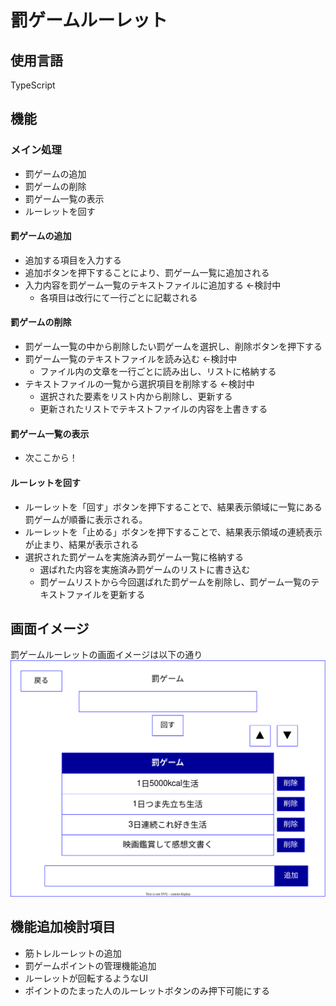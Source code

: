 # 罰ゲームルーレット

## 使用言語
TypeScript

## 機能
### メイン処理
* 罰ゲームの追加
* 罰ゲームの削除
* 罰ゲーム一覧の表示
* ルーレットを回す

#### 罰ゲームの追加
* 追加する項目を入力する
* 追加ボタンを押下することにより、罰ゲーム一覧に追加される
* 入力内容を罰ゲーム一覧のテキストファイルに追加する ←検討中
    * 各項目は改行にて一行ごとに記載される

#### 罰ゲームの削除
* 罰ゲーム一覧の中から削除したい罰ゲームを選択し、削除ボタンを押下する
* 罰ゲーム一覧のテキストファイルを読み込む ←検討中
    * ファイル内の文章を一行ごとに読み出し、リストに格納する
* テキストファイルの一覧から選択項目を削除する ←検討中
    * 選択された要素をリスト内から削除し、更新する
    * 更新されたリストでテキストファイルの内容を上書きする

#### 罰ゲーム一覧の表示
* 次ここから！

#### ルーレットを回す
* ルーレットを「回す」ボタンを押下することで、結果表示領域に一覧にある罰ゲームが順番に表示される。
* ルーレットを「止める」ボタンを押下することで、結果表示領域の連続表示が止まり、結果が表示される
* 選択された罰ゲームを実施済み罰ゲーム一覧に格納する
    * 選ばれた内容を実施済み罰ゲームのリストに書き込む
    * 罰ゲームリストから今回選ばれた罰ゲームを削除し、罰ゲーム一覧のテキストファイルを更新する

## 画面イメージ
罰ゲームルーレットの画面イメージは以下の通り
![](\DrawIo\Screen_Image.svg)

## 機能追加検討項目
* 筋トレルーレットの追加
* 罰ゲームポイントの管理機能追加
* ルーレットが回転するようなUI
* ポイントのたまった人のルーレットボタンのみ押下可能にする

```plantuml

```
